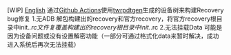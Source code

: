 [WIP]  [English](README-en_US.md)  通过[Github Actions](https://github.com/features/actions)使用[twrpdtgen](https://github.com/twrpdtgen/twrpdtgen)生成的设备树来构建Recovery  bug修复  1.无ADB  解包构建出的recovery和官方recovery，将官方recovery根目录中init.*.rc文件复覆盖构建出的recovery根目录中init.*.rc  2.无法挂载Data  可能是因为设备问题或没有设置解密功能（一部分可通过格式化data来暂时解决，成功进入系统后再次无法挂载）
